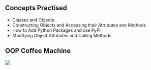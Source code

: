 ## Concepts Practised
- Classes and Objects
- Constructing Objects and Accessing their Attributes and Methods
- How to Add Python Packages and use PyPi
- Modifying Object Attributes and Calling Methods
## OOP Coffee Machine
![](https://user-images.githubusercontent.com/98851253/154715149-50489986-6898-43b8-a8bd-b31af2ff3947.gif)